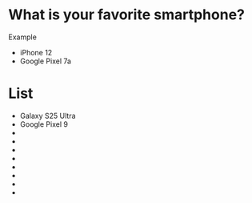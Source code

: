 # What is your favorite smartphone?
Example
- iPhone 12
- Google Pixel 7a

# List
- Galaxy S25 Ultra
- Google Pixel 9
-
-
-
-
-
-
-
-
